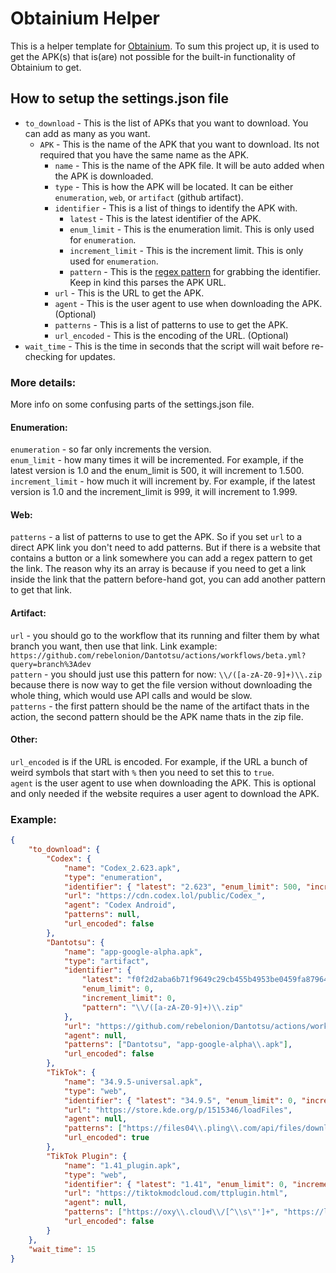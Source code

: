 # Obtainium Helper

This is a helper template for [Obtainium](https://github.com/ImranR98/Obtainium). To sum this project up, it is used to get the APK(s) that is(are) not possible for the built-in functionality of Obtainium to get.

## How to setup the settings.json file

-   `to_download` - This is the list of APKs that you want to download. You can add as many as you want.
    -   `APK` - This is the name of the APK that you want to download. Its not required that you have the same name as the APK.
        -   `name` - This is the name of the APK file. It will be auto added when the APK is downloaded.
        -   `type` - This is how the APK will be located. It can be either `enumeration`, `web`, or `artifact` (github artifact).
        -   `identifier` - This is a list of things to identify the APK with.
            -   `latest` - This is the latest identifier of the APK.
            -   `enum_limit` - This is the enumeration limit. This is only used for `enumeration`.
            -   `increment_limit` - This is the increment limit. This is only used for `enumeration`.
            -   `pattern` - This is the [regex pattern](https://en.wikipedia.org/wiki/Regular_expression) for grabbing the identifier. Keep in kind this parses the APK URL.
        -   `url` - This is the URL to get the APK.
        -   `agent` - This is the user agent to use when downloading the APK. (Optional)
        -   `patterns` - This is a list of patterns to use to get the APK.
        -   `url_encoded` - This is the encoding of the URL. (Optional)
-   `wait_time` - This is the time in seconds that the script will wait before re-checking for updates.

### More details:

More info on some confusing parts of the settings.json file.

#### Enumeration:

`enumeration` - so far only increments the version.\
`enum_limit` - how many times it will be incremented. For example, if the latest version is 1.0 and the enum_limit is 500, it will increment to 1.500.\
`increment_limit` - how much it will increment by. For example, if the latest version is 1.0 and the increment_limit is 999, it will increment to 1.999.

#### Web:

`patterns` - a list of patterns to use to get the APK. So if you set `url` to a direct APK link you don't need to add patterns. But if there is a website that contains a button or a link somewhere you can add a regex pattern to get the link. The reason why its an array is because if you need to get a link inside the link that the pattern before-hand got, you can add another pattern to get that link.

#### Artifact:

`url` - you should go to the workflow that its running and filter them by what branch you want, then use that link. Link example: `https://github.com/rebelonion/Dantotsu/actions/workflows/beta.yml?query=branch%3Adev`\
`pattern` - you should just use this pattern for now: `\\/([a-zA-Z0-9]+)\\.zip` because there is now way to get the file version without downloading the whole thing, which would use API calls and would be slow.\
`patterns` - the first pattern should be the name of the artifact thats in the action, the second pattern should be the APK name thats in the zip file.

#### Other:

`url_encoded` is if the URL is encoded. For example, if the URL a bunch of weird symbols that start with `%` then you need to set this to `true`.\
`agent` is the user agent to use when downloading the APK. This is optional and only needed if the website requires a user agent to download the APK.

### Example:

```json
{
	"to_download": {
		"Codex": {
			"name": "Codex_2.623.apk",
			"type": "enumeration",
			"identifier": { "latest": "2.623", "enum_limit": 500, "increment_limit": 999, "pattern": "\\d+(?:\\.\\d+)+" },
			"url": "https://cdn.codex.lol/public/Codex_",
			"agent": "Codex Android",
			"patterns": null,
			"url_encoded": false
		},
		"Dantotsu": {
			"name": "app-google-alpha.apk",
			"type": "artifact",
			"identifier": {
				"latest": "f0f2d2aba6b71f9649c29cb455b4953be0459fa879643ab4f988b56bc290c564",
				"enum_limit": 0,
				"increment_limit": 0,
				"pattern": "\\/([a-zA-Z0-9]+)\\.zip"
			},
			"url": "https://github.com/rebelonion/Dantotsu/actions/workflows/beta.yml?query=branch%3Adev",
			"agent": null,
			"patterns": ["Dantotsu", "app-google-alpha\\.apk"],
			"url_encoded": false
		},
		"TikTok": {
			"name": "34.9.5-universal.apk",
			"type": "web",
			"identifier": { "latest": "34.9.5", "enum_limit": 0, "increment_limit": 0, "pattern": "\\/(\\d+(?:\\.\\d+)+)" },
			"url": "https://store.kde.org/p/1515346/loadFiles",
			"agent": null,
			"patterns": ["https://files04\\.pling\\.com/api/files/download/j/[^/]+/\\d+(?:\\.\\d+)+-universal\\.apk"],
			"url_encoded": true
		},
		"TikTok Plugin": {
			"name": "1.41_plugin.apk",
			"type": "web",
			"identifier": { "latest": "1.41", "enum_limit": 0, "increment_limit": 0, "pattern": "\\d+(?:\\.\\d+)+" },
			"url": "https://tiktokmodcloud.com/ttplugin.html",
			"agent": null,
			"patterns": ["https://oxy\\.cloud\\/[^\\s\"']+", "https://loader\\.oxy\\.st\\/get\\/[^\\s\"']+"],
			"url_encoded": false
		}
	},
	"wait_time": 15
}
```
